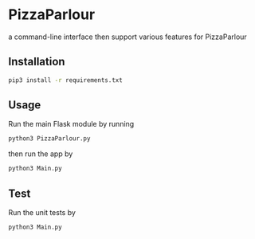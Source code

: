 # PizzaParlour

a command-line interface then support various features for PizzaParlour

## Installation
```bash
pip3 install -r requirements.txt
```


## Usage

Run the main Flask module by running
```bash
python3 PizzaParlour.py
```

then run the app by
```bash
python3 Main.py
```

## Test
Run the unit tests by
```bash
python3 Main.py
```
